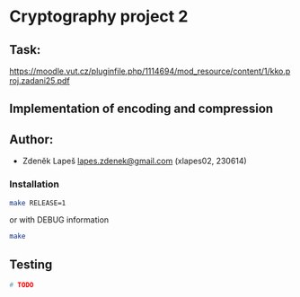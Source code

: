 # Cryptography project 2

## Task:
https://moodle.vut.cz/pluginfile.php/1114694/mod_resource/content/1/kko.proj.zadani25.pdf

## Implementation of encoding and compression

## Author: 
- Zdeněk Lapeš <lapes.zdenek@gmail.com> (xlapes02, 230614)

### Installation

```bash
make RELEASE=1
```

or with DEBUG information

```bash
make
```

## Testing
```bash
# TODO
```


